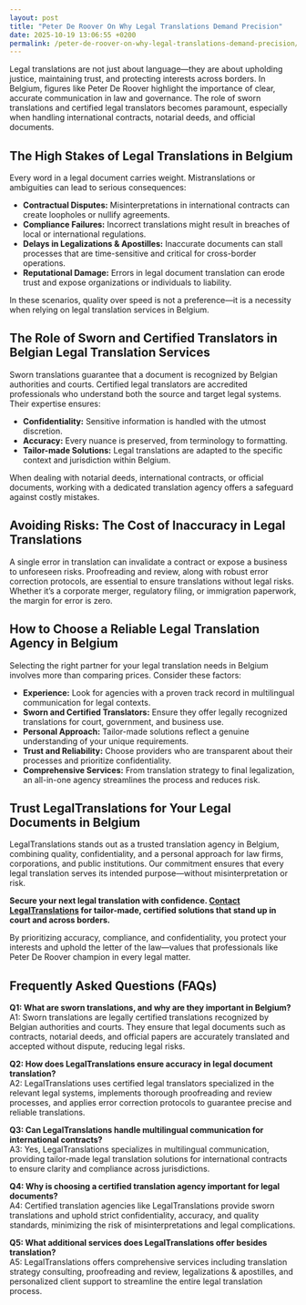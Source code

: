 ```yaml
---
layout: post
title: "Peter De Roover On Why Legal Translations Demand Precision"
date: 2025-10-19 13:06:55 +0200
permalink: /peter-de-roover-on-why-legal-translations-demand-precision/
---
```

Legal translations are not just about language—they are about upholding justice, maintaining trust, and protecting interests across borders. In Belgium, figures like Peter De Roover highlight the importance of clear, accurate communication in law and governance. The role of sworn translations and certified legal translators becomes paramount, especially when handling international contracts, notarial deeds, and official documents.

## The High Stakes of Legal Translations in Belgium

Every word in a legal document carries weight. Mistranslations or ambiguities can lead to serious consequences:

- **Contractual Disputes:** Misinterpretations in international contracts can create loopholes or nullify agreements.
- **Compliance Failures:** Incorrect translations might result in breaches of local or international regulations.
- **Delays in Legalizations & Apostilles:** Inaccurate documents can stall processes that are time-sensitive and critical for cross-border operations.
- **Reputational Damage:** Errors in legal document translation can erode trust and expose organizations or individuals to liability.

In these scenarios, quality over speed is not a preference—it is a necessity when relying on legal translation services in Belgium.

## The Role of Sworn and Certified Translators in Belgian Legal Translation Services

Sworn translations guarantee that a document is recognized by Belgian authorities and courts. Certified legal translators are accredited professionals who understand both the source and target legal systems. Their expertise ensures:

- **Confidentiality:** Sensitive information is handled with the utmost discretion.
- **Accuracy:** Every nuance is preserved, from terminology to formatting.
- **Tailor-made Solutions:** Legal translations are adapted to the specific context and jurisdiction within Belgium.

When dealing with notarial deeds, international contracts, or official documents, working with a dedicated translation agency offers a safeguard against costly mistakes.

## Avoiding Risks: The Cost of Inaccuracy in Legal Translations

A single error in translation can invalidate a contract or expose a business to unforeseen risks. Proofreading and review, along with robust error correction protocols, are essential to ensure translations without legal risks. Whether it’s a corporate merger, regulatory filing, or immigration paperwork, the margin for error is zero.

## How to Choose a Reliable Legal Translation Agency in Belgium

Selecting the right partner for your legal translation needs in Belgium involves more than comparing prices. Consider these factors:

- **Experience:** Look for agencies with a proven track record in multilingual communication for legal contexts.
- **Sworn and Certified Translators:** Ensure they offer legally recognized translations for court, government, and business use.
- **Personal Approach:** Tailor-made solutions reflect a genuine understanding of your unique requirements.
- **Trust and Reliability:** Choose providers who are transparent about their processes and prioritize confidentiality.
- **Comprehensive Services:** From translation strategy to final legalization, an all-in-one agency streamlines the process and reduces risk.

## Trust LegalTranslations for Your Legal Documents in Belgium

LegalTranslations stands out as a trusted translation agency in Belgium, combining quality, confidentiality, and a personal approach for law firms, corporations, and public institutions. Our commitment ensures that every legal translation serves its intended purpose—without misinterpretation or risk.

**Secure your next legal translation with confidence. [Contact LegalTranslations](https://www.legaltranslations.be/) for tailor-made, certified solutions that stand up in court and across borders.**

By prioritizing accuracy, compliance, and confidentiality, you protect your interests and uphold the letter of the law—values that professionals like Peter De Roover champion in every legal matter.

## Frequently Asked Questions (FAQs)

**Q1: What are sworn translations, and why are they important in Belgium?**  
A1: Sworn translations are legally certified translations recognized by Belgian authorities and courts. They ensure that legal documents such as contracts, notarial deeds, and official papers are accurately translated and accepted without dispute, reducing legal risks.

**Q2: How does LegalTranslations ensure accuracy in legal document translation?**  
A2: LegalTranslations uses certified legal translators specialized in the relevant legal systems, implements thorough proofreading and review processes, and applies error correction protocols to guarantee precise and reliable translations.

**Q3: Can LegalTranslations handle multilingual communication for international contracts?**  
A3: Yes, LegalTranslations specializes in multilingual communication, providing tailor-made legal translation solutions for international contracts to ensure clarity and compliance across jurisdictions.

**Q4: Why is choosing a certified translation agency important for legal documents?**  
A4: Certified translation agencies like LegalTranslations provide sworn translations and uphold strict confidentiality, accuracy, and quality standards, minimizing the risk of misinterpretations and legal complications.

**Q5: What additional services does LegalTranslations offer besides translation?**  
A5: LegalTranslations offers comprehensive services including translation strategy consulting, proofreading and review, legalizations & apostilles, and personalized client support to streamline the entire legal translation process.

<script type="application/ld+json">
{
  "@context": "https://schema.org",
  "@type": "BlogPosting",
  "headline": "Peter De Roover On Why Legal Translations Demand Precision",
  "description": "Insights on the critical importance of sworn translations and certified legal translators in Belgium, focusing on legal document accuracy, compliance, and multilingual communication.",
  "author": {
    "@type": "Person",
    "name": "LegalTranslations"
  },
  "publisher": {
    "@type": "Person",
    "name": "LegalTranslations"
  },
  "mainEntityOfPage": {
    "@type": "WebPage",
    "@id": "https://www.legaltranslations.be/blog/peter-de-roover-legal-translations-precision"
  },
  "datePublished": "2024-06-01",
  "dateModified": "2024-06-01",
  "articleSection": [
    "Sworn translations",
    "Legal translations",
    "Multilingual communication",
    "International contracts",
    "Notarial deeds",
    "Official documents",
    "Legalizations & apostilles",
    "Proofreading and review",
    "Translation strategy",
    "Translation agency",
    "Quality over speed",
    "Tailor-made solutions and personal approach",
    "Trust & reliability",
    "Translations without legal risks",
    "Error correction",
    "Misinterpretations in international contracts"
  ],
  "keywords": "Sworn translations, Legal translations, Multilingual communication, International contracts, Notarial deeds, Official documents, Legalizations & apostilles, Proofreading and review, Translation strategy, Translation agency, Quality over speed, Tailor-made solutions and personal approach, Trust & reliability, Translations without legal risks, Error correction, Misinterpretations in international contracts, legal translation services, certified legal translators, accurate legal document translation",
  "inLanguage": "en",
  "url": "https://www.legaltranslations.be/blog/peter-de-roover-legal-translations-precision"
}
</script>

<script type="application/ld+json">
{
  "@context": "https://schema.org",
  "@type": "FAQPage",
  "mainEntity": [
    {
      "@type": "Question",
      "name": "What are sworn translations, and why are they important in Belgium?",
      "acceptedAnswer": {
        "@type": "Answer",
        "text": "Sworn translations are legally certified translations recognized by Belgian authorities and courts. They ensure that legal documents such as contracts, notarial deeds, and official papers are accurately translated and accepted without dispute, reducing legal risks."
      }
    },
    {
      "@type": "Question",
      "name": "How does LegalTranslations ensure accuracy in legal document translation?",
      "acceptedAnswer": {
        "@type": "Answer",
        "text": "LegalTranslations uses certified legal translators specialized in the relevant legal systems, implements thorough proofreading and review processes, and applies error correction protocols to guarantee precise and reliable translations."
      }
    },
    {
      "@type": "Question",
      "name": "Can LegalTranslations handle multilingual communication for international contracts?",
      "acceptedAnswer": {
        "@type": "Answer",
        "text": "Yes, LegalTranslations specializes in multilingual communication, providing tailor-made legal translation solutions for international contracts to ensure clarity and compliance across jurisdictions."
      }
    },
    {
      "@type": "Question",
      "name": "Why is choosing a certified translation agency important for legal documents?",
      "acceptedAnswer": {
        "@type": "Answer",
        "text": "Certified translation agencies like LegalTranslations provide sworn translations and uphold strict confidentiality, accuracy, and quality standards, minimizing the risk of misinterpretations and legal complications."
      }
    },
    {
      "@type": "Question",
      "name": "What additional services does LegalTranslations offer besides translation?",
      "acceptedAnswer": {
        "@type": "Answer",
        "text": "LegalTranslations offers comprehensive services including translation strategy consulting, proofreading and review, legalizations & apostilles, and personalized client support to streamline the entire legal translation process."
      }
    }
  ]
}
</script>